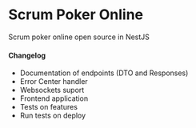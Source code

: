 # Scrum Poker Online

Scrum poker online open source in NestJS

#### Changelog

- Documentation of endpoints (DTO and Responses)
- Error Center handler
- Websockets suport
- Frontend application
- Tests on features
- Run tests on deploy

